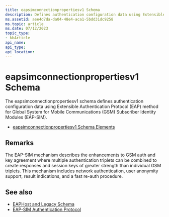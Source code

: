 ```yaml
---
title: eapsimconnectionpropertiesv1 Schema
description: Defines authentication configuration data using Extensible Authentication Protocol (EAP) method for Global System for Mobile Communications (GSM) Subscriber Identity Modules (EAP-SIM).
ms.assetid: aee4d7da-da04-48e4-aca1-5bdd31dc9258
ms.topic: article
ms.date: 07/12/2023
topic_type: 
- kbArticle
api_name: 
api_type: 
api_location: 
---
```


# eapsimconnectionpropertiesv1 Schema

The eapsimconnectionpropertiesv1 schema defines authentication configuration data using Extensible Authentication Protocol (EAP) method for Global System for Mobile Communications (GSM) Subscriber Identity Modules (EAP-SIM).

- [eapsimconnectionpropertiesv1 Schema Elements](eapsimconnectionpropertiesv1schema-elements.md)

## Remarks

The EAP-SIM mechanism describes the enhancements to GSM auth and key agreement where multiple authentication triplets can be combined to create responses and session keys of greater strength than individual GSM triplets. This mechanism includes network authentication, user anonymity support, result indications, and a fast re-auth procedure.

## See also

- [EAPHost and Legacy Schema](eaphost-schemas.md)
- [EAP-SIM Authentication Protocol](https://go.microsoft.com/fwlink/?LinkId=225918)
